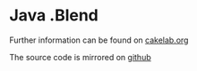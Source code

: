 # Java .Blend


Further information can be found on [cakelab.org](http://homac.cakelab.org/projects/JavaBlend/index.htmll)


The source code is mirrored on [github](https://github.com/homacs/org.cakelab.blender.io)